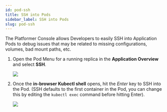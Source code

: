 ```yaml
---
id: pod-ssh
title: SSH into Pods
sidebar_label: SSH into Pods
slug: pod-ssh
---
```


The Platformer Console allows Developers to easily SSH into Application Pods to debug issues that may be related to missing configurations, volumes, bad mount paths, etc. 

1. Open the Pod Menu for a running replica in the **Application Overview** and select **SSH**.

    ![](/img/docs/pod-ssh-1.png)

2. Once the **in-browser Kubectl shell** opens, hit the *Enter* key to SSH into the Pod. (SSH defaults to the first container in the Pod, you can change this by editing the `kubectl exec` command before hitting Enter).

    ![](/img/docs/pod-ssh-2.png)